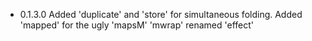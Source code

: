 - 0.1.3.0 
    Added 'duplicate' and 'store' for simultaneous folding.
    Added 'mapped' for the ugly 'mapsM'
    'mwrap' renamed 'effect'